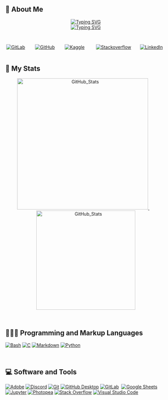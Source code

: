 ## :crescent_moon: About Me

<!-- About Me -->

<p align="center"> 
    <a href="https://git.io/typing-svg"><img src="https://readme-typing-svg.demolab.com?font=Kaushan+Script&size=22&pause=1000&color=23ADBE&center=true&vCenter=true&repeat=false&width=435&lines=Hi+I'm+Nisa+Ceren+%C3%9Cnn%C3%BC!" alt="Typing SVG" /></a>
    <br>
    <a href="https://git.io/typing-svg"><img src="https://readme-typing-svg.demolab.com?font=Kaushan+Script&size=22&pause=1000&color=23ADBE&center=true&vCenter=true&repeat=true&width=435&lines=Keep+Moving+Forward" alt="Typing SVG" /></a>
</p>
<br>

<!-- Introduction -->

<p align="center">
    <a href="https://gitlab.com/nisaunnu">
        <img alt="GitLab" title="GitLab" src="https://custom-icon-badges.demolab.com/badge/GitLab-BD2A11.svg?logo=gitlab&logoColor=white&style=flat&color=BD2A11"></a> 
    &#8287;&#8287;&#8287;&#8287;&#8287;
    <a href="https://github.com/nisaunnu">
        <img alt="GitHub" title="GitHub" src="https://custom-icon-badges.demolab.com/badge/GitHub-000000.svg?logo=github&logoColor=white&style=flat&color=000000"></a> 
    &#8287;&#8287;&#8287;&#8287;&#8287;
   <a href="https://www.kaggle.com/nisacerennn">
        <img alt="Kaggle" title="Kaggle" src="https://custom-icon-badges.demolab.com/badge/Kaggle-00AAD2.svg?logo=kaggle&logoColor=white&style=flat&labelColor=00AAD2"></a>
    &#8287;&#8287;&#8287;&#8287;&#8287;&#8287;&#8287;
    <a href="https://stackoverflow.com/users/20032529/nisa-ceren-%c3%9cnn%c3%bc">
        <img alt="Stackoverflow" title="Stackoverflow" src="https://custom-icon-badges.demolab.com/badge/Stackoverflow-C80000.svg?logo=stackoverflow&logoColor=white&style=flat&color=C80000"></a>
    &#8287;&#8287;&#8287;&#8287;&#8287;
    <a href="https://www.linkedin.com/in/nisaunnu/">
        <img alt="LinkedIn" title="LinkedIn" src="https://custom-icon-badges.demolab.com/badge/LinkedIn-0245CA.svg?logo=linkedin&logoColor=white&style=flat&labelColor=0245CA"></a>  
    &#8287;&#8287;&#8287;&#8287;&#8287;
<!--    <a href="https://app.patika.dev/nisacerenunnu">
        <img alt="patika" title="patika" src="https://custom-icon-badges.demolab.com/badge/Patika.dev-FF6600.svg?logo=patika_beyaz&logoColor=white&style=flat&labelColor=FF6600"/>
        </a>  
    &#8287;&#8287;&#8287;&#8287;&#8287;
    <a href="https://www.instagram.com/nisaunnu/">
        <img alt="Instagram" title="Instagram" src="https://custom-icon-badges.demolab.com/badge/Instagram-purple.svg?logo=instagram&logoColor=white&style=flat&labelColor=7B1080FF"/>
        </a>
</p>-->
<br>



## 🎯 My Stats

<p align="center">
<!-- dark mode only -->
	  <a href="https://github.com/nisaunnu">
		<picture>
			<source srcset="https://github-readme-stats.vercel.app/api?username=anuraghazra&show_icons=true&hide=none&theme=github_dark" media="(prefers-color-scheme: github_dark)" />
			<img width="410px" title="GitHub_Stats" src="https://github-readme-stats.vercel.app/api?username=nisaunnu&show_icons=true&theme=github_dark" />
		</picture></a>
   &#8287;&#8287;&#8287;&#8287;
	<a href="https://github.com/nisaunnu">
		<picture>
			<source srcset="https://github-readme-stats.vercel.app/api/top-langs/?username=anuraghazra&show_icons=true&hide=none&theme=github_dark" media="(prefers-color-scheme: github_dark)" />
			<img width="310px" title="GitHub_Stats" src="https://github-readme-stats.vercel.app/api/top-langs/?username=nisaunnu&show_icons=true&theme=github_dark&layout=compact" />
		</picture></a>
<!--    <a href="https://github.com/nisaunnu">
        <img width="420px" title="GitHub_Stats" src="https://streak-stats.demolab.com?user=nisaunnu&theme=github-dark-blue#gh-dark-mode-only"/>
        </a>  
    <a href="https://github.com/JaeSeoKim/badge42">
        <img width="500px"src="https://badge42.vercel.app/api/v2/cldyzvso800060fmnnkmsw17v/stats?cursusId=21&coalitionId=362" alt="nunnu's 42 stats" />
        </a>
     <br>
    <br>
    <a href="https://github.com/nisaunnu">
        <img  width="740px" alt="Nisa Ünnü's Activity Graph" src="https://github-readme-activity-graph.cyclic.app/graph/?username=nisaunnu&bg_color=0D1117&color=9D9D9D&line=1F6FEA&point=FFFFFF&hide_border=false&radius=20#gh-dark-mode-only" />
        </a>  -->
</p>


<br>

<!-- <h2> 🛠️ My Favorite Tools </h2>
<br> -->
<h2>👩🏻‍💻 Programming and Markup Languages </h3>
<p>
    <a href="#"><img alt="Bash" src="https://img.shields.io/badge/Bash-121011.svg?logo=gnu-bash&logoColor=white&style=flat"></a>
    <a href="#"><img alt="C" src="https://custom-icon-badges.demolab.com/badge/C-03599C.svg?logo=c-in-hexagon&logoColor=white&style=flat"></a>
    <a href="#"><img alt="Markdown" src="https://img.shields.io/badge/Markdown-000000.svg?logo=markdown&logoColor=white&style=flat"></a>
    <a href="#"><img alt="Python" src="https://img.shields.io/badge/Python-264969.svg?logo=python&logoColor=white&style=flat"></a>
</p><br>
<h2>💻 Software and Tools </h3>
<p>
    <a href="#"><img alt="Adobe" src="https://img.shields.io/badge/Adobe-ED0E00.svg?logo=adobe&logoColor=white&style=flat"></a>
    <a href="#"><img alt="Discord" src="https://img.shields.io/badge/-Discord-525DE9.svg?logo=discord&logoColor=white&style=flat"></a>
    <a href="#"><img alt="Git" src="https://img.shields.io/badge/Git-E44C30.svg?logo=git&logoColor=white&style=flat"></a>
    <a href="#"><img alt="GitHub Desktop" src="https://img.shields.io/badge/GitHub%20Desktop-7F248B.svg?logo=github&logoColor=white&style=flat"></a>
    <a href="#"><img alt="GitLab" title="GitLab" src="https://custom-icon-badges.demolab.com/badge/GitLab-BD2A11.svg?logo=gitlab&logoColor=white&style=flat&color=BD2A11"></a> 
    <a href="#"><img alt="Google Sheets" src="https://img.shields.io/badge/Sheets-168751.svg?logo=google%20sheets&logoColor=white&style=flat"></a>
    <a href="#"><img alt="Jupyter" src="https://img.shields.io/badge/Jupyter-E77124.svg?logo=Jupyter&logoColor=white&style=flat"></a>
    <a href="#"><img alt="Photopea" src="https://img.shields.io/badge/Photopea-179C8F?logo=photopea&logoColor=white&style=flat"></a>
    <a href="#"><img alt="Stack Overflow" src="https://img.shields.io/badge/-Stack%20Overflow-C80000?logo=stack-overflow&logoColor=white&style=flat"></a>
    <a href="#"><img alt="Visual Studio Code" src="https://img.shields.io/badge/Visual%20Studio%20Code-0073B0.svg?logo=visual-studio-code&logoColor=white&style=flat"></a>
</p>
